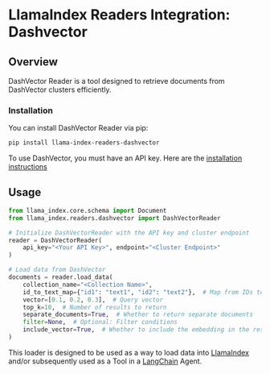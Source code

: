 # LlamaIndex Readers Integration: Dashvector

## Overview

DashVector Reader is a tool designed to retrieve documents from DashVector clusters efficiently.

### Installation

You can install DashVector Reader via pip:

```bash
pip install llama-index-readers-dashvector
```

To use DashVector, you must have an API key. Here are the [installation instructions](https://help.aliyun.com/document_detail/2510223.html)

## Usage

```python
from llama_index.core.schema import Document
from llama_index.readers.dashvector import DashVectorReader

# Initialize DashVectorReader with the API key and cluster endpoint
reader = DashVectorReader(
    api_key="<Your API Key>", endpoint="<Cluster Endpoint>"
)

# Load data from DashVector
documents = reader.load_data(
    collection_name="<Collection Name>",
    id_to_text_map={"id1": "text1", "id2": "text2"},  # Map from IDs to text
    vector=[0.1, 0.2, 0.3],  # Query vector
    top_k=10,  # Number of results to return
    separate_documents=True,  # Whether to return separate documents
    filter=None,  # Optional: Filter conditions
    include_vector=True,  # Whether to include the embedding in the response
)
```

This loader is designed to be used as a way to load data into
[LlamaIndex](https://github.com/run-llama/llama_index/tree/main/llama_index) and/or subsequently
used as a Tool in a [LangChain](https://github.com/hwchase17/langchain) Agent.
